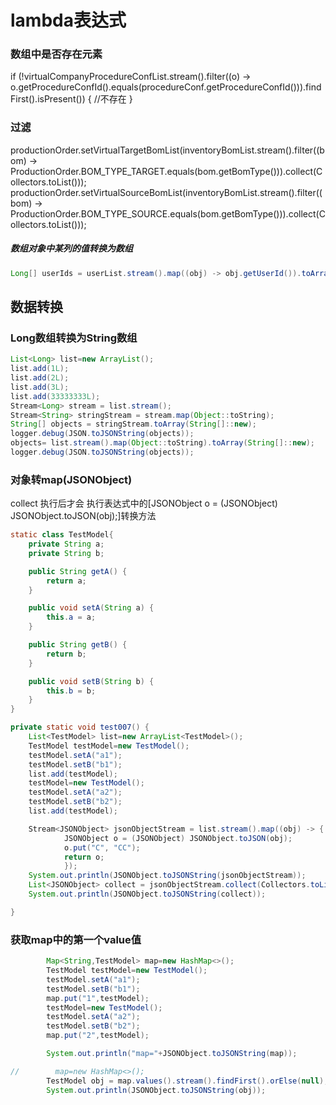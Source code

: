 # lambda表达式



### 数组中是否存在元素
if (!virtualCompanyProcedureConfList.stream().filter((o) -> o.getProcedureConfId().equals(procedureConf.getProcedureConfId())).findFirst().isPresent()) {
	//不存在
}

### 过滤
productionOrder.setVirtualTargetBomList(inventoryBomList.stream().filter((bom) -> ProductionOrder.BOM_TYPE_TARGET.equals(bom.getBomType())).collect(Collectors.toList()));
productionOrder.setVirtualSourceBomList(inventoryBomList.stream().filter((bom) -> ProductionOrder.BOM_TYPE_SOURCE.equals(bom.getBomType())).collect(Collectors.toList()));


##### 数组对象中某列的值转换为数组

```java
Long[] userIds = userList.stream().map((obj) -> obj.getUserId()).toArray(Long[]::new);

```


## 数据转换



### Long数组转换为String数组
```java
List<Long> list=new ArrayList();
list.add(1L);
list.add(2L);
list.add(3L);
list.add(33333333L);
Stream<Long> stream = list.stream();
Stream<String> stringStream = stream.map(Object::toString);
String[] objects = stringStream.toArray(String[]::new);
logger.debug(JSON.toJSONString(objects));
objects= list.stream().map(Object::toString).toArray(String[]::new);
logger.debug(JSON.toJSONString(objects));

```

### 对象转map(JSONObject)
collect 执行后才会 执行表达式中的[JSONObject o = (JSONObject) JSONObject.toJSON(obj);]转换方法
```java
static class TestModel{
	private String a;
	private String b;

	public String getA() {
		return a;
	}

	public void setA(String a) {
		this.a = a;
	}

	public String getB() {
		return b;
	}

	public void setB(String b) {
		this.b = b;
	}
}

private static void test007() {
	List<TestModel> list=new ArrayList<TestModel>();
	TestModel testModel=new TestModel();
	testModel.setA("a1");
	testModel.setB("b1");
	list.add(testModel);
	testModel=new TestModel();
	testModel.setA("a2");
	testModel.setB("b2");
	list.add(testModel);

	Stream<JSONObject> jsonObjectStream = list.stream().map((obj) -> {
			JSONObject o = (JSONObject) JSONObject.toJSON(obj);
			o.put("C", "CC");
			return o;
			});
	System.out.println(JSONObject.toJSONString(jsonObjectStream));
	List<JSONObject> collect = jsonObjectStream.collect(Collectors.toList());
	System.out.println(JSONObject.toJSONString(collect));

}

```

### 获取map中的第一个value值

```java
        Map<String,TestModel> map=new HashMap<>();
        TestModel testModel=new TestModel();
        testModel.setA("a1");
        testModel.setB("b1");
        map.put("1",testModel);
        testModel=new TestModel();
        testModel.setA("a2");
        testModel.setB("b2");
        map.put("2",testModel);

        System.out.println("map="+JSONObject.toJSONString(map));

//        map=new HashMap<>();
        TestModel obj = map.values().stream().findFirst().orElse(null);
        System.out.println(JSONObject.toJSONString(obj));
```
